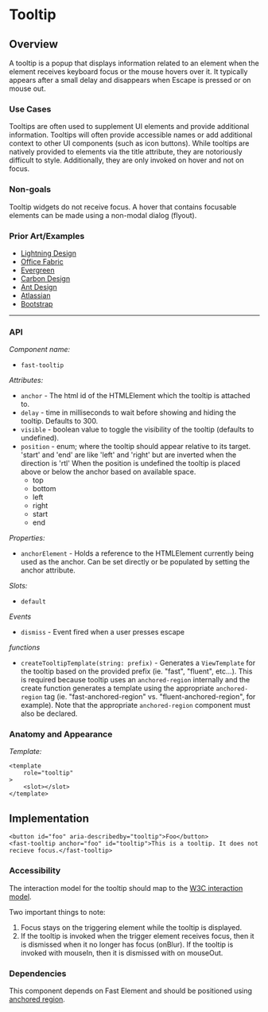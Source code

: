 # Tooltip

## Overview

A tooltip is a popup that displays information related to an element when the element receives keyboard focus or the mouse hovers over it. It typically appears after a small delay and disappears when Escape is pressed or on mouse out.

### Use Cases

Tooltips are often used to supplement UI elements and provide additional information. Tooltips will often provide accessible names or add additional context to other UI components (such as icon buttons). While tooltips are natively provided to elements via the title attribute, they are notoriously difficult to style. Additionally, they are only invoked on hover and not on focus.

### Non-goals

Tooltip widgets do not receive focus. A hover that contains focusable elements can be made using a non-modal dialog (flyout).

### Prior Art/Examples

-   [Lightning Design](https://www.lightningdesignsystem.com/components/tooltips/)
-   [Office Fabric](https://developer.microsoft.com/en-us/fabric#/controls/web/tooltip)
-   [Evergreen](https://evergreen.segment.com/components/tooltip/)
-   [Carbon Design](https://www.carbondesignsystem.com/components/tooltip/code/)
-   [Ant Design](https://ant.design/components/tooltip/)
-   [Atlassian](https://atlaskit.atlassian.com/packages/core/tooltip)
-   [Bootstrap](https://getbootstrap.com/docs/4.3/components/tooltips/)

---

### API

_Component name:_

-   `fast-tooltip`

_Attributes:_

-   `anchor` - The html id of the HTMLElement which the tooltip is attached to.
-   `delay` - time in milliseconds to wait before showing and hiding the tooltip. Defaults to 300.
-   `visible` - boolean value to toggle the visibility of the tooltip (defaults to undefined).
-   `position` - enum; where the tooltip should appear relative to its target. 'start' and 'end' are like 'left' and 'right' but are inverted when the direction is 'rtl' When the position is undefined the tooltip is placed above or below the anchor based on available space.
    -   top
    -   bottom
    -   left
    -   right
    -   start
    -   end

_Properties:_

-   `anchorElement` - Holds a reference to the HTMLElement currently being used as the anchor. Can be set directly or be populated by setting the anchor attribute.

_Slots:_

-   `default`

_Events_

-   `dismiss` - Event fired when a user presses escape

_functions_

-   `createTooltipTemplate(string: prefix)` - Generates a `ViewTemplate` for the tooltip based on the provided prefix (ie. "fast", "fluent", etc...). This is required because tooltip uses an `anchored-region` internally and the create function generates a template using the appropriate `anchored-region` tag (ie. "fast-anchored-region" vs. "fluent-anchored-region", for example). Note that the appropriate `anchored-region` component must also be declared.

### Anatomy and Appearance

_Template:_

```
<template
    role="tooltip"
>
    <slot></slot>
</template>
```

## Implementation

```
<button id="foo" aria-describedby="tooltip">Foo</button>
<fast-tooltip anchor="foo" id="tooltip">This is a tooltip. It does not recieve focus.</fast-tooltip>
```

### Accessibility

The interaction model for the tooltip should map to the [W3C interaction model](https://w3c.github.io/aria-practices/#tooltip).

Two important things to note:

1. Focus stays on the triggering element while the tooltip is displayed.
2. If the tooltip is invoked when the trigger element receives focus, then it is dismissed when it no longer has focus (onBlur). If the tooltip is invoked with mouseIn, then it is dismissed with on mouseOut.

### Dependencies

This component depends on Fast Element and should be positioned using [anchored region](../anchored-region/anchored-region.spec.md).
